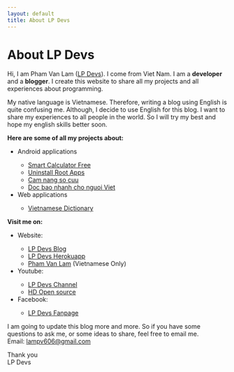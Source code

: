 ```yaml
---
layout: default
title: About LP Devs
---
```


<div class="post">
	<h1 class="pageTitle">About LP Devs</h1>
  <p>
  Hi, I am Pham Van Lam (<a href='https://lpdevs.github.io/'>LP Devs</a>). I come from Viet Nam. I am a <b>developer</b> and a <b>blogger</b>. I create this website to share all my projects and all experiences about programming. 
  </p>

  <p>
  My native language is Vietnamese. Therefore, writing a blog using English is quite confusing me. Although, I decide to use English for this blog. I want to share my experiences to all people in the world. So I will try my best and hope my english skills better soon.
  </p>

  <p>
  <b>Here are some of all my projects about:</b>
    <ul>
      <li>Android applications</li>
        <ul>
        <li><a href='https://play.google.com/store/apps/details?id=com.lampv.calculators'>Smart Calculator Free</a></li>
        <li><a href='https://play.google.com/store/apps/details?id=com.ss.stp.uninstallrootapps'>Uninstall Root Apps</a></li>
        <li><a href='https://play.google.com/store/apps/details?id=com.ss.stp.camnangsocuu'>Cam nang so cuu</a></li>
        <li><a href='https://play.google.com/store/apps/details?id=com.ss.stp.rssnewsreader'>Doc bao nhanh cho nguoi Viet</a></li>
        </ul>
      <li>Web applications</li>
        <ul>
        <li><a href='https://lpdevs.herokuapp.com/dictionary'>Vietnamese Dictionary</a></li>
        </ul>
    </ul>
  </p>

  <p>
  <b>Visit me on:</b>
    <ul>
      <li>Website:</li>
        <ul>
        <li><a href="https://lpdevs.github.io">LP Devs Blog</a></li>
        <li><a href="https://lpdevs.herokuapp.com">LP Devs Herokuapp</a></li>
        <li><a href="https://phamvanlam.com">Pham Van Lam</a> (Vietnamese Only)</li>
        </ul>
      <li>Youtube:</li>
        <ul>
        <li><a href="https://www.youtube.com/channel/UCGZVdZxSWmAIDT5AJNCQ6Bw">LP Devs Channel</a></li>
        <li><a href="https://www.youtube.com/channel/UCGzF0dyN9D5nFS4nNpMm6RA">HD Open source</a></li>
        </ul>
      <li>Facebook:</li>
        <ul>
        <li><a href="https://www.facebook.com/lpdevs">LP Devs Fanpage</a></li>
        </ul>
    </ul>
  </p>

  <p>
  I am going to update this blog more and more. So if you have some questions to ask me, or some ideas to share, feel free to email me.<br>
  Email: <a href="mailto:lampv606@gmail.com">lampv606@gmail.com</a>
  </p>

  <p>
  Thank you <br>
  LP Devs
  </p>
</div>
